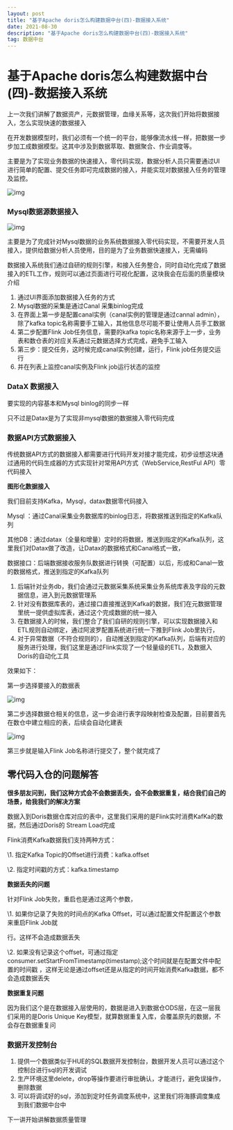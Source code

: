 ```yaml
---
layout: post
title: "基于Apache doris怎么构建数据中台(四)-数据接入系统"
date: 2021-08-30
description: "基于Apache doris怎么构建数据中台(四)-数据接入系统"
tag: 数据中台
---
```

# 基于Apache doris怎么构建数据中台(四)-数据接入系统

上一次我们讲解了数据资产，元数据管理，血缘关系等，这次我们开始将数据接入，怎么实现快速的数据接入

在开发数据模型时，我们必须有一个统一的平台，能够像流水线一样，把数据一步步加工成数据模型。这其中涉及到数据萃取、数据聚合、作业调度等。

主要是为了实现业务数据的快速接入，零代码实现，数据分析人员只需要通过UI进行简单的配置、提交任务即可完成数据的接入，并能实现对数据接入任务的管理及监控。

![img](https://pic4.zhimg.com/80/v2-893a847e60007c7869c24b1e4f675eb3_720w.jpg)

### **Mysql数据源数据接入**

![img](https://pic3.zhimg.com/80/v2-3db250035f69607f04000c6aeab447fe_720w.jpg)

主要是为了完成针对Mysql数据的业务系统数据接入零代码实现，不需要开发人员接入，提供给数据分析人员使用，目的是为了业务数据快速接入，无需编码

数据接入系统我们通过自研的规则引擎，和接入任务整合，同时自动化完成了数据接入的ETL工作，规则可以通过页面进行可视化配置，这块我会在后面的质量模块介绍

1. 通过UI界面添加数据接入任务的方式
2. Mysql数据的采集是通过Canal 采集binlog完成
3. 在界面上第一步是配置canal实例（canal实例的管理是通过cannal admin），除了kafka topic名称需要手工输入，其他信息尽可能不要让使用人员手工数据
4. 第二步配置Flink Job任务信息，需要的kafka topic名称来源于上一步，业务表和数仓表的对应关系通过元数据选择方式完成，避免手工输入
5. 第三步：提交任务，这时候完成canal实例创建，运行，Flink job任务提交运行
6. 并在列表上监控canal实例及Flink job运行状态的监控

### **DataX 数据接入**

要实现的内容基本和Mysql binlog的同步一样

只不过是Datax是为了实现非mysql数据的数据接入零代码完成

### **数据API方式数据接入**

传统数据API方式的数据接入都需要进行代码开发对接才能完成，初步设想这块通过通用的代码生成器的方式实现针对常用API方式（WebService,RestFul API）零代码接入

**图形化数据接入**

我们目前支持Kafka，Mysql，datax数据零代码接入

Mysql ：通过Canal采集业务数据库的binlog日志，将数据推送到指定的Kafka队列

其他DB：通过datax（全量和增量）定时的将数据，推送到指定的Kafka队列，这里我们对Datax做了改造，让Datax的数据格式和Canal格式一致，

数据接口：后端数据接收服务队数据进行转换（可配置）以后，形成和Canal一致的数据格式，推送到指定的Kafka队列

1. 后端针对业务db，我们会通过元数据采集系统采集业务系统库表及字段的元数据信息，进入到元数据管理系
2. 针对没有数据库表的，通过接口直接推送到Kafka的数据，我们在元数据管理里统一提供虚拟库表，通过这个完成数据的统一接入
3. 在数据接入的时候，我们整合了我们自研的规则引擎，可以实现数据接入和ETL规则自动绑定，通过阿波罗配置系统进行统一下推到Flink Job里执行，
4. 对于异常数据（不符合规则的），自动推送到指定的Kafka队列，后端有对应的服务进行处理，我们这里是通过Flink实现了一个轻量级的ETL，及数据入Doris的自动化工具

效果如下：

第一步选择要接入的数据表

![img](https://pic3.zhimg.com/80/v2-8791046e7f293941071eee41311cb91e_720w.jpg)

第二步选择数据仓相关的信息，这一步会进行表字段映射检查及配置，目前要首先在数仓中建立相应的表，后续会自动化建表

![img](https://pic1.zhimg.com/80/v2-85ed82d3e358e510b7c9d51c8d1dae88_720w.jpg)

第三步就是输入Flink Job名称进行提交了，整个就完成了

## **零代码入仓的问题解答**

**很多朋友问到，我们这种方式会不会数据丢失，会不会数据重复，结合我们自己的场景，给我我们的解决方案**

数据入到Doris数据仓库对应的表中，这里我们采用的是Flink实时消费KafKa的数据，然后通过Doris的 Stream Load完成

Flink消费Kafka数据我们支持两种方式：

\1. 指定Kafka Topic的Offset进行消费：kafka.offset

\2. 指定时间戳的方式：kafka.timestamp

**数据丢失的问题**

针对Flink Job失败，重启也是通过这两个参数，

\1. 如果你记录了失败的时间点的Kafka Offset，可以通过配置文件配置这个参数来重启Flink Job就

行。这样不会造成数据丢失

\2. 如果没有记录这个offset，可通过指定consumer.setStartFromTimestamp(timestamp);这个时间就是在配置文件中配置的时间戳 ，这样无论是通过offset还是从指定的时间开始消费Kafka数据，都不会造成数据丢失

**数据重复问题**

因为我们这个是在数据接入层使用的，数据是进入到数据仓ODS层，在这一层我们采用的是Doris Unique Key模型，就算数据重复入库，会覆盖原先的数据，不会存在数据重复问

### **数据开发控制台**

1. 提供一个数据类似于HUE的SQL数据开发控制台，数据开发人员可以通过这个控制台进行sql的开发调试
2. 生产环境这里delete，drop等操作要进行审批确认，才能进行，避免误操作，删除数据
3. 可以将调试好的sql，添加到定时任务调度系统中，这里我们将海豚调度集成到我们数据中台中

下一讲开始讲解数据质量管理